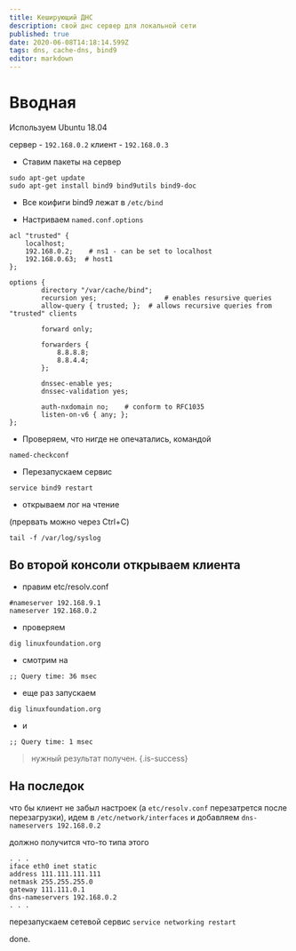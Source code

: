 ```yaml
---
title: Кеширующий ДНС
description: свой днс сервер для локальной сети
published: true
date: 2020-06-08T14:18:14.599Z
tags: dns, cache-dns, bind9
editor: markdown
---
```


# Вводная
Используем Ubuntu 18.04

сервер - `192.168.0.2`
клиент - `192.168.0.3`

- Ставим пакеты на сервер

```
sudo apt-get update
sudo apt-get install bind9 bind9utils bind9-doc
```

- Все коифиги bind9 лежат в `/etc/bind`

- Настриваем `named.conf.options`

```
acl "trusted" {
    localhost;
    192.168.0.2;    # ns1 - can be set to localhost
    192.168.0.63;  # host1
};

options {
        directory "/var/cache/bind";
        recursion yes;                 # enables resursive queries
        allow-query { trusted; };  # allows recursive queries from "trusted" clients

        forward only;

        forwarders {
            8.8.8.8;
            8.8.4.4;
        };

        dnssec-enable yes;
        dnssec-validation yes;

        auth-nxdomain no;    # conform to RFC1035
        listen-on-v6 { any; };
};
```

- Проверяем, что нигде не опечатались, командой
```
named-checkconf
```

- Перезапускаем сервис
```
service bind9 restart
```

- открываем лог на чтение 

(прервать можно через Ctrl+C)

```
tail -f /var/log/syslog
```


## Во второй консоли открываем клиента

- правим etc/resolv.conf

```
#nameserver 192.168.9.1
nameserver 192.168.0.2
```

- проверяем
```
dig linuxfoundation.org
```

- смотрим на 
```
;; Query time: 36 msec
```

- еще раз запускаем 
```
dig linuxfoundation.org
```

- и 
```
;; Query time: 1 msec
```

> нужный результат получен.
{.is-success}


## На последок
что бы клиент не забыл настроек (а `etc/resolv.conf` перезатрется после перезагрузки), идем в 
`/etc/network/interfaces` и добавляем `dns-nameservers 192.168.0.2`

должно получится что-то типа этого
```
. . .
iface eth0 inet static
address 111.111.111.111
netmask 255.255.255.0
gateway 111.111.0.1
dns-nameservers 192.168.0.2
. . .
```

перезапускаем сетевой сервис 
`service networking restart`

done.
